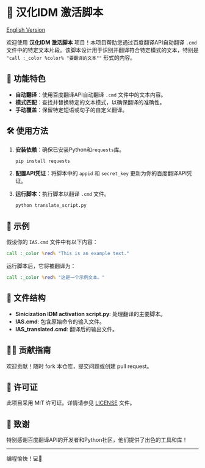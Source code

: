 # 🌟 汉化IDM 激活脚本

[English Version](README_EN.md)	

欢迎使用 **汉化IDM 激活脚本** 项目！本项目帮助您通过百度翻译API自动翻译 `.cmd` 文件中的特定文本片段。该脚本设计用于识别并翻译符合特定模式的文本，特别是 `"call :_color %color% "要翻译的文本""` 形式的内容。

## 🚀 功能特色

- **自动翻译**：使用百度翻译API自动翻译 `.cmd` 文件中的文本内容。
- **模式匹配**：查找并替换特定的文本模式，以确保翻译的准确性。
- **手动覆盖**：保留特定短语或句子的自定义翻译。

## 🛠 使用方法

1. **安装依赖**：确保已安装Python和`requests`库。
   ```bash
   pip install requests
   ```

2. **配置API凭证**：将脚本中的 `appid` 和 `secret_key` 更新为你的百度翻译API凭证。
3. **运行脚本**：执行脚本以翻译 `.cmd` 文件。
   
   ```bash
   python translate_script.py
   ```

## 📄 示例

假设你的 `IAS.cmd` 文件中有以下内容：

```cmd
call :_color %red% "This is an example text."
```

运行脚本后，它将被翻译为：

```cmd
call :_color %red% "这是一个示例文本。"
```

## 📂 文件结构

- **Sinicization IDM activation script.py**: 处理翻译的主要脚本。
- **IAS.cmd**: 包含原始命令的输入文件。
- **IAS_translated.cmd**: 翻译后的输出文件。

## 👨‍💻 贡献指南

欢迎贡献！随时 fork 本仓库，提交问题或创建 pull request。

## 📝 许可证

此项目采用 MIT 许可证。详情请参见 [LICENSE](LICENSE) 文件。

## 🙏 致谢

特别感谢百度翻译API的开发者和Python社区，他们提供了出色的工具和库！

---

编程愉快！💻🎉



